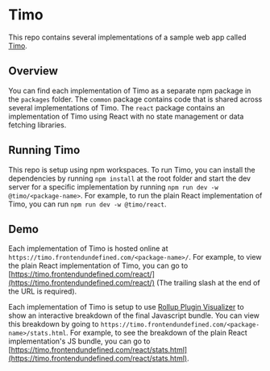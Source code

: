 # Timo
This repo contains several implementations of a sample web app called [Timo](https://www.frontendundefined.com/posts/monthly/sample-react-app/#meet-timo). 

## Overview
You can find each implementation of Timo as a separate npm package in the `packages` folder. The `common` package contains code that is shared across several implementations of Timo. The `react` package contains an implementation of Timo using React with no state management or data fetching libraries.

## Running Timo
This repo is setup using npm workspaces. To run Timo, you can install the dependencies by running `npm install` at the root folder and start the dev server for a specific implementation by running `npm run dev -w @timo/<package-name>`. For example, to run the plain React implementation of Timo, you can run `npm run dev -w @timo/react`.

## Demo
Each implementation of Timo is hosted online at `https://timo.frontendundefined.com/<package-name>/`. For example, to view the plain React implementation of Timo, you can go to [https://timo.frontendundefined.com/react/](https://timo.frontendundefined.com/react/) (The trailing slash at the end of the URL is required).

Each implementation of Timo is setup to use [Rollup Plugin Visualizer](https://github.com/btd/rollup-plugin-visualizer) to show an interactive breakdown of the final Javascript bundle. You can view this breakdown by going to `https://timo.frontendundefined.com/<package-name>/stats.html`. For example, to see the breakdown of the plain React implementation's JS bundle, you can go to [https://timo.frontendundefined.com/react/stats.html](https://timo.frontendundefined.com/react/stats.html).